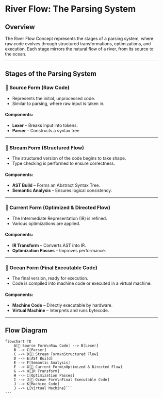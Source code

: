 # River Flow: The Parsing System

## Overview
The River Flow Concept represents the stages of a parsing system, where raw code evolves through structured transformations, optimizations, and execution. Each stage mirrors the natural flow of a river, from its source to the ocean.

---

## Stages of the Parsing System

### 🌊 Source Form (Raw Code)
- Represents the initial, unprocessed code.
- Similar to parsing, where raw input is taken in.

#### Components:
- **Lexer** – Breaks input into tokens.
- **Parser** – Constructs a syntax tree.

---

### 🌊 Stream Form (Structured Flow)
- The structured version of the code begins to take shape.
- Type checking is performed to ensure correctness.

#### Components:
- **AST Build** – Forms an Abstract Syntax Tree.
- **Semantic Analysis** – Ensures logical consistency.

---

### 🌊 Current Form (Optimized & Directed Flow)
- The Intermediate Representation (IR) is refined.
- Various optimizations are applied.

#### Components:
- **IR Transform** – Converts AST into IR.
- **Optimization Passes** – Improves performance.

---

### 🌊 Ocean Form (Final Executable Code)
- The final version, ready for execution.
- Code is compiled into machine code or executed in a virtual machine.

#### Components:
- **Machine Code** – Directly executable by hardware.
- **Virtual Machine** – Interprets and runs bytecode.

---

## Flow Diagram
```mermaid
flowchart TD
    A[🌊 Source Form\nRaw Code] --> B[Lexer]
    B --> C[Parser]
    C --> D[🌊 Stream Form\nStructured Flow]
    D --> E[AST Build]
    E --> F[Semantic Analysis]
    F --> G[🌊 Current Form\nOptimized & Directed Flow]
    G --> H[IR Transform]
    H --> I[Optimization Passes]
    I --> J[🌊 Ocean Form\nFinal Executable Code]
    J --> K[Machine Code]
    J --> L[Virtual Machine]```
---